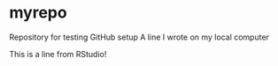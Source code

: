 # myrepo
Repository for testing GitHub setup
A line I wrote on my local computer 

This is a line from RStudio! 